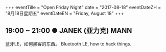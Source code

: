+++
eventTille = "Open Friday Night"
date = "2017-08-18"
eventDateZH = "8月18日星期五"
eventDateEN = "Friday, August 18"
+++

## 19:00 ~ 21:00 ● JANEK (亚力克) MANN
蓝牙LE，如何黑客的东西。
Bluetooth LE, how to hack things.